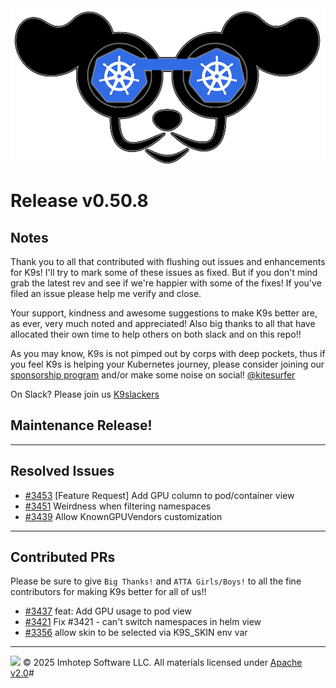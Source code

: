 <img src="https://raw.githubusercontent.com/derailed/k9s/master/assets/k9s.png" align="center" width="800" height="auto"/>

# Release v0.50.8

## Notes

Thank you to all that contributed with flushing out issues and enhancements for K9s!
I'll try to mark some of these issues as fixed. But if you don't mind grab the latest rev
and see if we're happier with some of the fixes!
If you've filed an issue please help me verify and close.

Your support, kindness and awesome suggestions to make K9s better are, as ever, very much noted and appreciated!
Also big thanks to all that have allocated their own time to help others on both slack and on this repo!!

As you may know, K9s is not pimped out by corps with deep pockets, thus if you feel K9s is helping your Kubernetes journey,
please consider joining our [sponsorship program](https://github.com/sponsors/derailed) and/or make some noise on social! [@kitesurfer](https://twitter.com/kitesurfer)

On Slack? Please join us [K9slackers](https://join.slack.com/t/k9sers/shared_invite/zt-3360a389v-ElLHrb0Dp1kAXqYUItSAFA)

## Maintenance Release!

---

## Resolved Issues

* [#3453](https://github.com/derailed/k9s/issues/3453) [Feature Request] Add GPU column to pod/container view
* [#3451](https://github.com/derailed/k9s/issues/3451) Weirdness when filtering namespaces
* [#3439](https://github.com/derailed/k9s/issues/3438) Allow KnownGPUVendors customization

---

## Contributed PRs

Please be sure to give `Big Thanks!` and `ATTA Girls/Boys!` to all the fine contributors for making K9s better for all of us!!

* [#3437](https://github.com/derailed/k9s/pull/3437) feat: Add GPU usage to pod view
* [#3421](https://github.com/derailed/k9s/pull/3421) Fix #3421 - can't switch namespaces in helm view
* [#3356](https://github.com/derailed/k9s/pull/3356) allow skin to be selected via K9S_SKIN env var

---
<img src="https://raw.githubusercontent.com/derailed/k9s/master/assets/imhotep_logo.png" width="32" height="auto"/> © 2025 Imhotep Software LLC. All materials licensed under [Apache v2.0](http://www.apache.org/licenses/LICENSE-2.0)#
